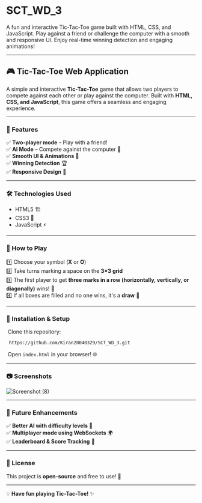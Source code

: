 # SCT_WD_3
A fun and interactive Tic-Tac-Toe game built with HTML, CSS, and JavaScript. Play against a friend or challenge the computer with a smooth and responsive UI. Enjoy real-time winning detection and engaging animations!



---

## 🎮 Tic-Tac-Toe Web Application

A simple and interactive **Tic-Tac-Toe** game that allows two players to compete against each other or play against the computer. Built with **HTML, CSS, and JavaScript**, this game offers a seamless and engaging experience.

---

### 🚀 Features

✅ **Two-player mode** – Play with a friend!\
✅ **AI Mode** – Compete against the computer 🤖\
✅ **Smooth UI & Animations** 🎨\
✅ **Winning Detection** 🏆\
✅ **Responsive Design** 📱

---

### 🛠️ Technologies Used

- HTML5 🏗️
- CSS3 🎨
- JavaScript ⚡

---

### 📜 How to Play

1️⃣ Choose your symbol (**X** or **O**)\
2️⃣ Take turns marking a space on the **3×3 grid**\
3️⃣ The first player to get **three marks in a row (horizontally, vertically, or diagonally)** wins! 🎉\
4️⃣ If all boxes are filled and no one wins, it's a **draw** 🤝

---

### 🔧 Installation & Setup

 Clone this repository:

```sh
 https://github.com/Kiran20040329/SCT_WD_3.git
```

 Open `index.html` in your browser! 🌐

---

### 📷 Screenshots

![Screenshot (8)](https://github.com/user-attachments/assets/7bb0b3dd-894c-4c6c-91f5-a1f5b9232738)


---

### 📌 Future Enhancements

✅ **Better AI with difficulty levels** 🤖\
✅ **Multiplayer mode using WebSockets** 🌍\
✅ **Leaderboard & Score Tracking** 🏅

---

### 📜 License

This project is **open-source** and free to use! 🎉

---

💡 **Have fun playing Tic-Tac-Toe!** ✨
